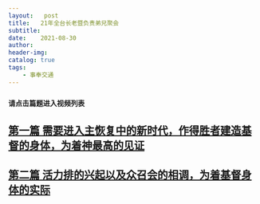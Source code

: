 ```yaml
---
layout:   post
title:   21年全台长老暨负责弟兄聚会
subtitle:		
date:    2021-08-30
author: 
header-img: 
catalog: true
tags:
    - 事奉交通
---
```


###  `请点击篇题进入视频列表`

## [第一篇 需要进入主恢复中的新时代，作得胜者建造基督的身体，为着神最高的见证](https://dull-carver-268.notion.site/9e5fff8062c141a4815b3d93aba6c41a)

## [第二篇 活力排的兴起以及众召会的相调，为着基督身体的实际](https://dull-carver-268.notion.site/59f91589390640e5b957922881260ec0)

